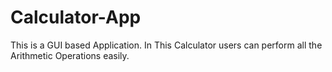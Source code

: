 # Calculator-App
This is a GUI based Application. In This Calculator users can perform all the Arithmetic Operations easily.
